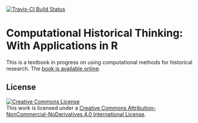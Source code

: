 [![Travis-CI Build Status](https://travis-ci.org/lmullen/dh-r.svg?branch=master)](https://travis-ci.org/lmullen/dh-r)

# Computational Historical Thinking: With Applications in R

This is a textbook in progress on using computational methods for historical research. The [book is available online](http://dh-r.lincolnmullen.com).

## License

<a rel="license" href="http://creativecommons.org/licenses/by-nc-nd/4.0/"><img alt="Creative Commons License" style="border-width:0" src="https://i.creativecommons.org/l/by-nc-nd/4.0/80x15.png" /></a><br />This work is licensed under a <a rel="license" href="http://creativecommons.org/licenses/by-nc-nd/4.0/">Creative Commons Attribution-NonCommercial-NoDerivatives 4.0 International License</a>.
